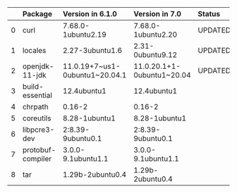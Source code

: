 <!-- markdown-link-check-disable -->

|    | Package           | Version in 6.1.0               | Version in 7.0             | Status   |
|---:|:------------------|:-------------------------------|:---------------------------|:---------|
|  0 | curl              | 7.68.0-1ubuntu2.19             | 7.68.0-1ubuntu2.20         | UPDATED  |
|  1 | locales           | 2.27-3ubuntu1.6                | 2.31-0ubuntu9.12           | UPDATED  |
|  2 | openjdk-11-jdk    | 11.0.19+7~us1-0ubuntu1~20.04.1 | 11.0.20.1+1-0ubuntu1~20.04 | UPDATED  |
|  3 | build-essential   | 12.4ubuntu1                    | 12.4ubuntu1                |          |
|  4 | chrpath           | 0.16-2                         | 0.16-2                     |          |
|  5 | coreutils         | 8.28-1ubuntu1                  | 8.28-1ubuntu1              |          |
|  6 | libpcre3-dev      | 2:8.39-9ubuntu0.1              | 2:8.39-9ubuntu0.1          |          |
|  7 | protobuf-compiler | 3.0.0-9.1ubuntu1.1             | 3.0.0-9.1ubuntu1.1         |          |
|  8 | tar               | 1.29b-2ubuntu0.4               | 1.29b-2ubuntu0.4           |          |